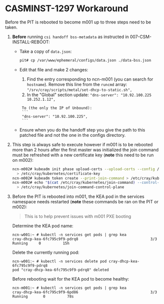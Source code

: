 # CASMINST-1297 Workaround

Before the PIT is rebooted to become m001 up to three steps need to be taken.

1. **Before** running `csi handoff bss-metadata` as instructed in 007-CSM-INSTALL-REBOOT:
    * Take a copy of `data.json`:
        ```bash
        pit# cp /var/www/ephemeral/configs/data.json ./data-bss.json 
        ```
   * Edit that file and make 2 changes:
        1. Find the entry corresponding to ncn-m001 (you can search for `hostname`). Remove this line from the `runcmd` array:
          ```
          "/srv/cray/scripts/metal/set-dhcp-to-static.sh",
          ```
        2. In the "Global" section update:
          ```
          "dns-server": "10.92.100.225 10.252.1.12",
          ```

          To (the only the IP of Unbound):
          ```
          "dns-server": "10.92.100.225",
          ```
   * Ensure when you do the handoff step you give the path to this patched file and not the one in the configs directory.
2. This step is always safe to execute however if m001 is to be rebooted more than 2 hours after the first master was 
   initialized the join command must be refreshed with a new certificate key (**note** this need to be run on m002):
    ```bash
    ncn-m002# kubeadm init phase upload-certs --upload-certs --config /etc/cray/kubernetes/kubeadm.yaml 2>/dev/null | tail -n 1 \
      > /etc/cray/kubernetes/certificate-key
    ncn-m002# kubeadm token create --print-join-command > /etc/cray/kubernetes/join-command 2>/dev/null
    ncn-m002# echo "$(cat /etc/cray/kubernetes/join-command) --control-plane --certificate-key $(cat /etc/cray/kubernetes/certificate-key)" \
      > /etc/cray/kubernetes/join-command-control-plane
    ```
3. Before the PIT is rebooted into m001, the KEA pod in the services namespace needs restarted (**note** these commands be ran on the PIT or m002):
    > This is to help prevent issues with m001 PXE booting

    Determine the KEA pod name:
    ```
    ncn-w001:~ # kubectl -n services get pods | grep kea
    cray-dhcp-kea-6fc795c9f9-pdrq8                                 3/3     Running     0          15h
    ```

    Delete the currently running pod:
    ```
    ncn-w001:~ # kubectl -n services delete pod cray-dhcp-kea-6fc795c9f9-pdrq8
    pod "cray-dhcp-kea-6fc795c9f9-pdrq8" deleted
    ```

    Before rebooting wait for the KEA pod to become healthy:
    ```
    ncn-m001:~ # kubectl -n services get pods | grep kea
    cray-dhcp-kea-6fc795c9f9-6pd86                                 3/3     Running       0          78s
    ```